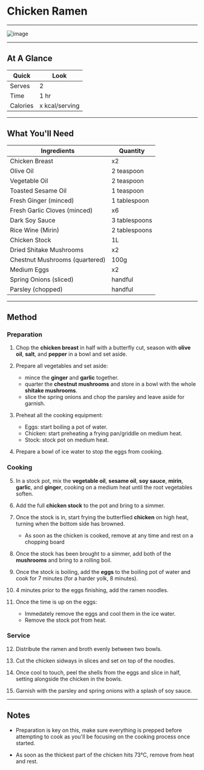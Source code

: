 # Chicken Ramen

---

![image](https://drive.google.com/uc?export=view&id=1INPYyxiY_xpEdarA9Nb-fykqQ85C6oWv)

---

## At A Glance

Quick | Look
-- | --
Serves | 2
Time | 1 hr
Calories | x kcal/serving

---

## What You'll Need

Ingredients | Quantity
-- | --
Chicken Breast | x2
Olive Oil | 2 teaspoon
Vegetable Oil | 2 teaspoon
Toasted Sesame Oil | 1 teaspoon
Fresh Ginger (minced) | 1 tablespoon
Fresh Garlic Cloves (minced) | x6
Dark Soy Sauce | 3 tablespoons
Rice Wine (Mirin) | 2 tablespoons
Chicken Stock | 1L
Dried Shitake Mushrooms | x2
Chestnut Mushrooms (quartered) | 100g
Medium Eggs | x2
Spring Onions (sliced) | handful
Parsley (chopped) | handful

---

## Method

### **Preparation**

1. Chop the **chicken breast** in half with a butterfly cut, season with **olive oil**, **salt**, and **pepper** in a bowl and set aside.

2. Prepare all vegetables and set aside:
    - mince the **ginger** and **garlic** together.
    - quarter the **chestnut mushrooms** and store in a bowl with the whole **shitake mushrooms**.
    - slice the spring onions and chop the parsley and leave aside for garnish.

3. Preheat all the cooking equipment:
    - Eggs: start boiling a pot of water.
    - Chicken: start preheating a frying pan/griddle on medium heat.
    - Stock: stock pot on medium heat.

4. Prepare a bowl of ice water to stop the eggs from cooking.

### **Cooking**

5. In a stock pot, mix the **vegetable oil**, **sesame oil**, **soy sauce**, **mirin**, **garlic**, and **ginger**, cooking on a medium heat until the root vegetables soften.

6. Add the full **chicken stock** to the pot and bring to a simmer.

7. Once the stock is in, start frying the butterflied **chicken** on high heat, turning when the bottom side has browned. 
    - As soon as the chicken is cooked, remove at any time and rest on a chopping board

8. Once the stock has been brought to a simmer, add both of the **mushrooms** and bring to a rolling boil.

9. Once the stock is boiling, add the **eggs** to the boiling pot of water and cook for 7 minutes (for a harder yolk, 8 minutes).

10. 4 minutes prior to the eggs finishing, add the ramen noodles.

11. Once the time is up on the eggs:
    - Immedately remove the eggs and cool them in the ice water.
    - Remove the stock pot from heat.

### **Service**

12. Distribute the ramen and broth evenly between two bowls.

13. Cut the chicken sidways in slices and set on top of the noodles.

14. Once cool to touch, peel the shells from the eggs and slice in half, setting alongside the chicken in the bowls.

15. Garnish with the parsley and spring onions with a splash of soy sauce.

---

## Notes

- Preparation is key on this, make sure everything is prepped before attempting to cook as you'll be focusing on the cooking process once started.

- As soon as the thickest part of the chicken hits 73°C, remove from heat and rest.